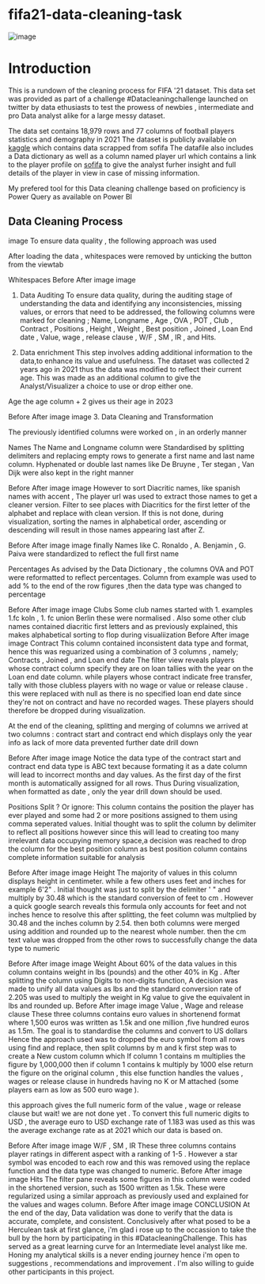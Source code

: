 # fifa21-data-cleaning-task
![image](https://user-images.githubusercontent.com/97708113/228183262-7c5f5ba0-89c8-4a61-8e1b-4eb052afcfd5.png)

# Introduction

This is a rundown of the cleaning process for FIFA '21 dataset. This data set was provided as part of a challenge #Datacleaningchallenge launched on twitter by data ethusiasts to test the prowess of newbies , intermediate and pro Data analyst alike for a large messy dataset.

The data set contains 18,979 rows and 77 columns of football players statistics and demography in 2021 The dataset is publicly available on [kaggle](https://www.kaggle.com/datasets/yagunnersya/fifa-21-messy-raw-dataset-for-cleaning-exploring) which contains data scrapped from sofifa The datafile also includes a Data dictionary as well as a column named player url which contains a link to the player profile on [sofifa](https://github.com/Atohor/fifa-21-data-cleaning-task/blob/main/www.sofifa.com) to give the analyst furher insight and full details of the player in view in case of missing information.

My prefered tool for this Data cleaning challenge based on proficiency is Power Query as available on Power BI

## Data Cleaning Process

image
To ensure data quality , the following approach was used

After loading the data , whitespaces were removed by unticking the button from the viewtab

Whitespaces
Before	After
image	image
1. Data Auditing To ensure data quality, during the auditing stage of understanding the data and identifying any inconsistencies, missing values, or errors that need to be addressed, the following columns were marked for cleaning ; Name, Longname , Age , OVA , POT , Club , Contract , Positions , Height , Weight , Best position , Joined , Loan End date , Value, wage , release clause , W/F , SM , IR , and Hits.

2. Data enrichment This step involves adding additional information to the data,to enhance its value and usefulness. The dataset was collected 2 years ago in 2021 thus the data was modified to reflect their current age. This was made as an additional column to give the Analyst/Visualizer a choice to use or drop either one.

Age
the age column + 2 gives us their age in 2023

Before	After
image	image
3. Data Cleaning and Transformation

The previously identified columns were worked on , in an orderly manner

Names
The Name and Longname column were Standardised by splitting delimiters and replacing empty rows to generate a first name and last name column. Hyphenated or double last names like De Bruyne , Ter stegan , Van Dijk were also kept in the right manner

Before	After
image	image
However to sort Diacritic names, like spanish names with accent , The player url was used to extract those names to get a cleaner version. Filter to see places with Diacritics for the first letter of the alphabet and replace with clean version. If this is not done, during visualization, sorting the names in alphabetical order, ascending or descending will result in those names appearing last after Z.

Before	After
image	image
finally Names like C. Ronaldo , A. Benjamin , G. Paiva were standardized to reflect the full first name

Percentages
As advised by the Data Dictionary , the columns OVA and POT were reformatted to reflect percentages. Column from example was used to add % to the end of the row figures ,then the data type was changed to percentage

Before	After
image	image
Clubs
Some club names started with 1. examples 1.fc koln , 1. fc union Berlin these were normalised . Also some other club names contained diacritic first letters and as previously explained, this makes alphabetical sorting to flop during visualiization
Before	After
image	image
Contract
This column contained inconsistent data type and format, hence this was reguarized using a combination of 3 columns , namely; Contracts , Joined , and Loan end date The filter view reveals players whose contract column specify they are on loan tallies with the year on the Loan end date column. while players whose contract indicate free transfer, tally with those clubless players with no wage or value or release clause . this were replaced with null as there is no specified loan end date since they're not on contract and have no recorded wages. These players should therefore be dropped during visualization.

At the end of the cleaning, splitting and merging of columns we arrived at two columns : contract start and contract end which displays only the year info as lack of more data prevented further date drill down

Before	After
image	image
Notice the data type of the contract start and contract end data type is ABC text because formating it as a date column will lead to incorrect months and day values. As the first day of the first month is automatically assigned for all rows. Thus During visualization, when formatted as date , only the year drill down should be used.

Positions
Split ? Or ignore: This column contains the position the player has ever played and some had 2 or more positions assigned to them using comma seperated values. Initial thought was to split the column by delimiter to reflect all positions however since this will lead to creating too many irrelevant data occupying memory space,a decision was reached to drop the column for the best position column as best position column contains complete information suitable for analysis

Before	After
image	image
Height
The majority of values in this column displays height in centimeter. while a few others uses feet and inches for example 6'2" . Initial thought was just to split by the delimiter ' " and multiply by 30.48 which is the standard conversion of feet to cm . However a quick google search reveals this formula only accounts for feet and not inches hence to resolve this after splitting, the feet column was multplied by 30.48 and the inches column by 2.54. then both columns were merged using addition and rounded up to the nearest whole number. then the cm text value was dropped from the other rows to successfully change the data type to numeric

Before	After
image	image
Weight
About 60% of the data values in this column contains weight in lbs (pounds) and the other 40% in Kg . After splitting the column using Digits to non-digits function, A decision was made to unify all data values as lbs and the standard conversion rate of 2.205 was used to multiply the weight in Kg value to give the equivalent in lbs and rounded up.
Before	After
image	image
Value , Wage and release clause
These three columns contains euro values in shortenend format where 1,500 euros was written as 1.5k and one million ,five hundred euros as 1.5m. The goal is to standardise the columns and convert to US dollars Hence the approach used was to dropped the euro symbol from all rows using find and replace, then split columns by m and k
first step was to create a New custom column which If column 1 contains m multiplies the figure by 1,000,000 then if column 1 contains k multiply by 1000 else return the figure on the original column , this else function handles the values , wages or release clause in hundreds having no K or M attached (some players earn as low as 500 euro wage ).

this approach gives the full numeric form of the value , wage or release clause but wait! we are not done yet . To convert this full numeric digits to USD , the average euro to USD exchange rate of 1.183 was used as this was the average exchange rate as at 2021 which our data is based on.

Before	After
image	image
W/F , SM , IR
These three columns contains player ratings in different aspect with a ranking of 1-5 . However a star symbol was encoded to each row and this was removed using the replace function and the data type was changed to numeric.
Before	After
image	image
Hits
The filter pane reveals some figures in this column were coded in the shortened version, such as 1500 written as 1.5k. These were regularized using a similar approach as previously used and explained for the values and wages column.
Before	After
image	image
CONCLUSION
At the end of the day, Data validation was done to verify that the data is accurate, complete, and consistent. Conclusively after what posed to be a Herculean task at first glance, i'm glad i rose up to the occassion to take the bull by the horn by participating in this #DatacleaningChallenge. This has served as a great learning curve for an Intermediate level analyst like me.
Honing my analytical skills is a never ending journey hence i'm open to suggestions , recommendations and improvement . I'm also willing to guide other participants in this project.

